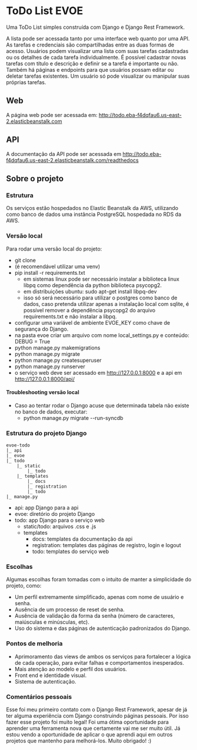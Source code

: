 # ToDo List EVOE

Uma ToDo List simples construída com Django e Django Rest Framework.

A lista pode ser acessada tanto por uma interface web quanto por uma API. As tarefas e credenciais são compartilhadas entre as duas formas de acesso. Usuários podem visualizar uma lista com suas tarefas cadastradas ou os detalhes de cada tarefa individualmente. É possível cadastrar novas tarefas com título e descrição e definir se a tarefa é importante ou não. Também há páginas e endpoints para que usuários possam editar ou deletar tarefas existentes. Um usuário só pode visualizar ou manipular suas próprias tarefas.

## Web

A página web pode ser acessada em: http://todo.eba-f4dqfau6.us-east-2.elasticbeanstalk.com

## API

A documentação da API pode ser acessada em http://todo.eba-f4dqfau6.us-east-2.elasticbeanstalk.com/readthedocs

## Sobre o projeto

### Estrutura

Os serviços estão hospedados no Elastic Beanstalk da AWS, utilizando como banco de dados uma instância PostgreSQL hospedada no RDS da AWS.

### Versão local

Para rodar uma versão local do projeto:

* git clone
* (é recomendável utilizar uma venv)
* pip install -r requirements.txt
    * em sistemas linux pode ser necessário instalar a biblioteca linux libpq como dependência da python biblioteca psycopg2. 
    * em distribuições ubuntu: sudo apt-get install libpq-dev
    * isso só será necessário para utilizar o postgres como banco de dados, caso pretenda utilizar apenas a instalação local com sqlite, é possível remover a dependência psycopg2 do arquivo requirements.txt e não instalar a libpq.
* configurar uma variável de ambiente EVOE_KEY como chave de segurança do Django.
* na pasta evoe criar um arquivo com nome local_settings.py e conteúdo: DEBUG = True
* python manage.py makemigrations
* python manage.py migrate
* python manage.py createsuperuser
* python manage.py runserver
* o serviço web deve ser acessado em http://127.0.0.1:8000 e a api em http://127.0.0.1:8000/api/

#### Troubleshooting versão local

* Caso ao tentar rodar o Django acuse que determinada tabela não existe no banco de dados, executar:
    * python manage.py migrate --run-syncdb


### Estrutura do projeto Django
    evoe-todo
    |_ api
    |_ evoe
    |_ todo
        |_ static
            |_ todo
        |_ templates
            |_ docs
            |_ registration
            |_ todo
    |_ manage.py

* api: app Django para a api
* evoe: diretório do projeto Django
* todo: app Django para o serviço web
    * static/todo: arquivos .css e .js
    * templates
        * docs: templates da documentação da api
        * registration: templates das páginas de registro, login e logout
        * todo: templates do serviço web 

### Escolhas

Algumas escolhas foram tomadas com o intuito de manter a simplicidade do projeto, como:

* Um perfil extremamente simplificado, apenas com nome de usuário e senha.
* Ausência de um processo de reset de senha.
* Ausência de validação da forma da senha (número de caracteres, maiúsculas e minúsculas, etc).
* Uso do sistema e das páginas de autenticação padronizados do Django.

### Pontos de melhoria

* Aprimoramento das views de ambos os serviços para fortalecer a lógica de cada operação, para evitar falhas e comportamentos inesperados.
* Mais atenção ao modelo e perfil dos usuários.
* Front end e identidade visual.
* Sistema de autenticação.

### Comentários pessoais

Esse foi meu primeiro contato com o Django Rest Framework, apesar de já ter alguma experiência com Django construindo páginas pessoais. Por isso fazer esse projeto foi muito legal! Foi uma ótima oportunidade para aprender uma ferramenta nova que certamente vai me ser muito útil. Já estou vendo a oportunidade de aplicar o que aprendi aqui em outros projetos que mantenho para melhorá-los. Muito obrigado! :)
